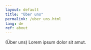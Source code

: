 ```yaml
---
layout: default
title: "Über uns"
permalink: /uber_uns.html
lang: de
ref: about
---
```


(Über uns) Lorem ipsum dolor sit amut.
